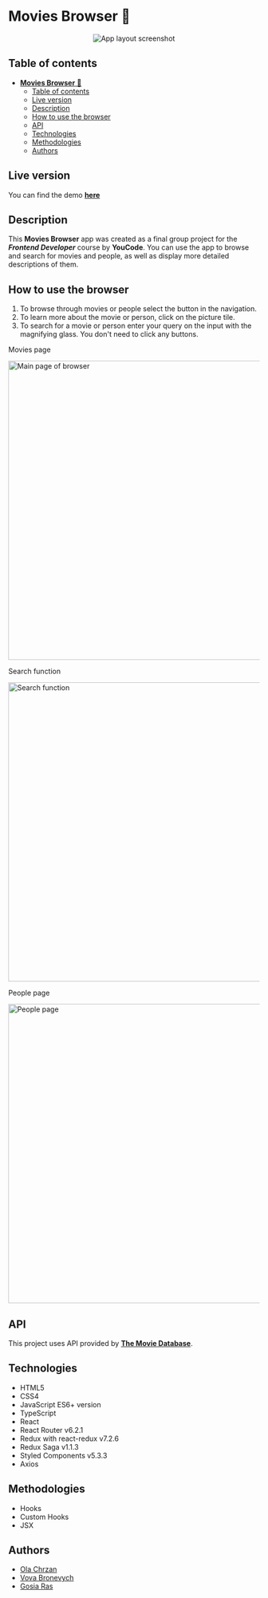 # **Movies Browser** 🎥

<p align="center"><img src="https://raw.githubusercontent.com/olachrzan/movies-browser/main/public/app-screenshot.jpg" alt="App layout screenshot"></p>


## Table of contents
- [**Movies Browser** 🎥](#movies-browser-)
  - [Table of contents](#table-of-contents)
  - [Live version](#live-version)
  - [Description](#description)
  - [How to use the browser](#how-to-use-the-browser)
  - [API](#api)
  - [Technologies](#technologies)
  - [Methodologies](#methodologies)
  - [Authors](#authors)
## Live version

You can find the demo [**here**](https://vov4ukz53.github.io/movies-browser)

## Description

This **Movies Browser** app was created as a final group project for the ***Frontend Developer*** course by **YouCode**.
You can use the app to browse and search for movies and people, as well as display more detailed descriptions of them.

## How to use the browser

1. To browse through movies or people select the button in the navigation.
2. To learn more about the movie or person, click on the picture tile.
3. To search for a movie or person enter your query on the input with the magnifying glass. You don't need to click any buttons.

<p>Movies page</p>
<img src="https://github.com/olachrzan/movies-browser/blob/main/public/movies.gif" alt="Main page of browser" width="600px">

<p>Search function</p>
<img src="https://github.com/olachrzan/movies-browser/blob/main/public/search.gif" alt="Search function" width="600px">

<p>People page</p>
<img src="https://github.com/olachrzan/movies-browser/blob/main/public/people.gif" alt="People page" width="600px">

## API

This project uses API provided by [**The Movie Database**](https://www.themoviedb.org/).

## Technologies

- HTML5
- CSS4
- JavaScript ES6+ version
- TypeScript
- React
- React Router v6.2.1
- Redux with react-redux v7.2.6
- Redux Saga v1.1.3
- Styled Components v5.3.3
- Axios

## Methodologies

- Hooks
- Custom Hooks
- JSX

## Authors

- [Ola Chrzan](https://github.com/olachrzan)
- [Vova Bronevych](https://github.com/Vov4ukz53)
- [Gosia Ras](https://github.com/Gosia-Ras)
